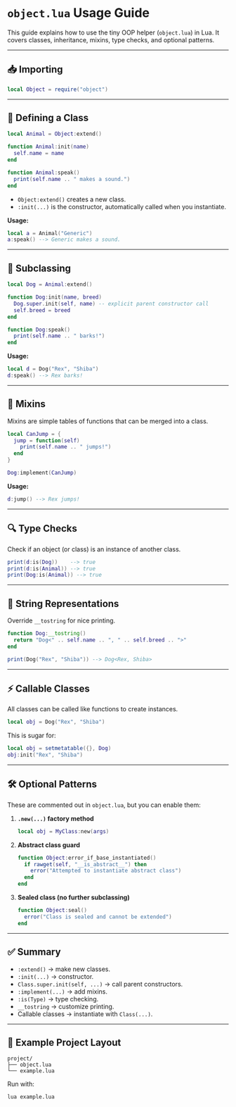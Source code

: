 # `object.lua` Usage Guide

This guide explains how to use the tiny OOP helper (`object.lua`) in Lua. It covers classes, inheritance, mixins, type checks, and optional patterns.

---

## 📥 Importing

```lua
local Object = require("object")
```

---

## 🐾 Defining a Class

```lua
local Animal = Object:extend()

function Animal:init(name)
  self.name = name
end

function Animal:speak()
  print(self.name .. " makes a sound.")
end
```

* `Object:extend()` creates a new class.
* `:init(...)` is the constructor, automatically called when you instantiate.

**Usage:**

```lua
local a = Animal("Generic")
a:speak() --> Generic makes a sound.
```

---

## 🐶 Subclassing

```lua
local Dog = Animal:extend()

function Dog:init(name, breed)
  Dog.super.init(self, name) -- explicit parent constructor call
  self.breed = breed
end

function Dog:speak()
  print(self.name .. " barks!")
end
```

**Usage:**

```lua
local d = Dog("Rex", "Shiba")
d:speak() --> Rex barks!
```

---

## 🔧 Mixins

Mixins are simple tables of functions that can be merged into a class.

```lua
local CanJump = {
  jump = function(self)
    print(self.name .. " jumps!")
  end
}

Dog:implement(CanJump)
```

**Usage:**

```lua
d:jump() --> Rex jumps!
```

---

## 🔍 Type Checks

Check if an object (or class) is an instance of another class.

```lua
print(d:is(Dog))    --> true
print(d:is(Animal)) --> true
print(Dog:is(Animal)) --> true
```

---

## 📝 String Representations

Override `__tostring` for nice printing.

```lua
function Dog:__tostring()
  return "Dog<" .. self.name .. ", " .. self.breed .. ">"
end

print(Dog("Rex", "Shiba")) --> Dog<Rex, Shiba>
```

---

## ⚡ Callable Classes

All classes can be called like functions to create instances.

```lua
local obj = Dog("Rex", "Shiba")
```

This is sugar for:

```lua
local obj = setmetatable({}, Dog)
obj:init("Rex", "Shiba")
```

---

## 🛠 Optional Patterns

These are commented out in `object.lua`, but you can enable them:

1. **`.new(...)` factory method**

   ```lua
   local obj = MyClass:new(args)
   ```

2. **Abstract class guard**

   ```lua
   function Object:error_if_base_instantiated()
     if rawget(self, "__is_abstract__") then
       error("Attempted to instantiate abstract class")
     end
   end
   ```

3. **Sealed class (no further subclassing)**

   ```lua
   function Object:seal()
     error("Class is sealed and cannot be extended")
   end
   ```

---

## ✅ Summary

* `:extend()` → make new classes.
* `:init(...)` → constructor.
* `Class.super.init(self, ...)` → call parent constructors.
* `:implement(...)` → add mixins.
* `:is(Type)` → type checking.
* `__tostring` → customize printing.
* Callable classes → instantiate with `Class(...)`.

---

## 📂 Example Project Layout

```
project/
├── object.lua
└── example.lua
```

Run with:

```bash
lua example.lua
```
